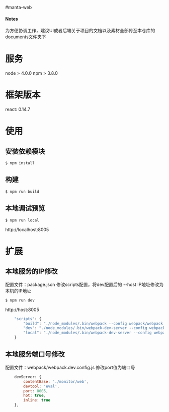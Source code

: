 #manta-web

#### Notes
为方便协调工作，建议UI或者后端关于项目的文档以及素材全部传至本仓库的documents文件夹下

# 服务
node > 4.0.0
npm > 3.8.0

# 框架版本
react: 0.14.7

# 使用
## 安装依赖模块
    $ npm install 

## 构建
    $ npm run build

## 本地调试预览
    $ npm run local
http://localhost:8005
    

# 扩展
## 本地服务的IP修改
配置文件：package.json
修改scripts配置，将dev配置后的 --host IP地址修改为本机的IP地址

    $ npm run dev

http://host:8005
```javascript
    "scripts": {
        "build": "./node_modules/.bin/webpack --config webpack/webpack.build.config.js --progress --colors",
        "dev": "./node_modules/.bin/webpack-dev-server --config webpack/webpack.dev.config.js --progress --colors --inline --hot --host 10.1.240.18",
        "local": "./node_modules/.bin/webpack-dev-server --config webpack/webpack.dev.config.js --progress --colors --inline --hot"
    }
```

## 本地服务端口号修改
配置文件：webpack/webpack.dev.config.js
修改port值为端口号
```javascript
    devServer: {
        contentBase: './monitor/web',
        devtool: 'eval',
        port: 8005,
        hot: true,
        inline: true
    },
```